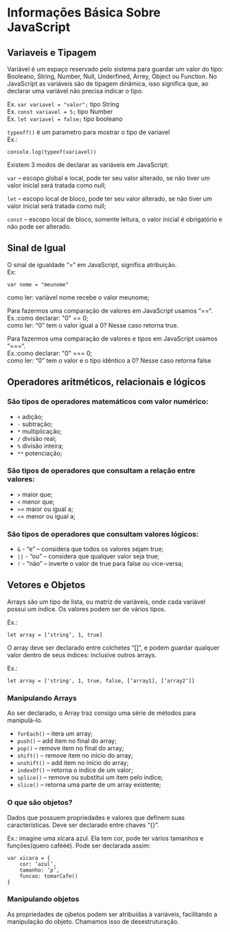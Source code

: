 # Informações Básica Sobre JavaScript

## Variaveis e Tipagem

Variável é um espaço reservado pelo sistema para guardar um valor do tipo: Booleano, String, Number, Null, Underfined, Arrey, Object ou Function.
No JavaScript as variáveis são de tipagem dinâmica, isso significa que, ao declarar uma variável não precisa indicar o tipo.

Ex. `var variavel = "valor";` tipo String<br>
Ex. `const variavel = 5;` tipo Number<br>
Ex. `let variavel = false;` tipo booleano<br>

`typeoff()` é um parametro para mostrar o tipo de variavel<br>
Ex.: 
```
console.log(typeof(variavel))
```

Existem 3 modos de declarar as variáveis em JavaScript:

`var` – escopo global e local, pode ter seu valor alterado, se não
tiver um valor inicial será tratada como null;

`let` – escopo local de bloco, pode ter seu valor alterado, se não
tiver um valor inicial será tratada como null;

`const` – escopo local de bloco, somente leitura, o valor inicial é
obrigatório e não pode ser alterado.

## Sinal de Igual

O sinal de igualdade “=“ em JavaScript, significa atribuição.<br>
Ex: 
```
var nome = "meunome"
```
como ler: variável nome recebe o valor meunome;

Para fazermos uma comparação de valores em JavaScript usamos
“==“.<br>
Ex.:como declarar: "0" == 0; <br>
como ler: “0” tem o valor igual a 0? Nesse caso retorna true.

Para fazermos uma comparação de valores e tipos em JavaScript
usamos “===“.<br>
Ex.:como declarar: "0" === 0; <br>
como ler: “0” tem o valor e o tipo idêntico a 0? Nesse caso retorna false

## Operadores aritméticos, relacionais e lógicos
### São tipos de operadores matemáticos com valor numérico:

* `+` adição;<br>
* `-` subtração;<br>
* `*` multiplicação;<br>
* `/` divisão real;<br>
* `%` divisão inteira;<br>
* `**` potenciação;<br>

### São tipos de operadores que consultam a relação entre valores:

* `>` maior que;<br>
* `<` menor que;<br>
* `>`= maior ou igual a;<br>
* `<`= menor ou igual a;<br>

### São tipos de operadores que consultam valores lógicos:

* `&` - “e” – considera que todos os valores sejam true;
* `||` - “ou” – considera que qualquer valor seja true;
* `!` - “não” – inverte o valor de true para false ou vice-versa;

## Vetores e Objetos
Arrays são um tipo de lista, ou matriz de variáveis, onde cada variável possui um índice. Os valores podem ser de vários tipos.

Ex.:
```
let array = [‘string’, 1, true]
```

O array deve ser declarado entre colchetes “[]”, e podem guardar qualquer valor dentro de seus índices: inclusive outros arrays.

Ex.:
```
let array = ['string', 1, true, false, [‘array1], [‘array2’]]
```

### Manipulando Arrays
Ao ser declarado, o Array traz consigo uma série de métodos para
manipulá-lo.

* `forEach()` – itera um array;
* `push()` – add item no final do array;
* `pop()` – remove item no final do array;
* `shift()` – remove item no início do array;
* `unshift()` – add item no início do array;
* `indexOf()` – retorna o índice de um valor;
* `splice()` – remove ou substitui um item pelo índice;
* `slice()` – retorna uma parte de um array existente;

### O que são objetos?
Dados que possuem propriedades e valores que definem suas características. Deve ser declarado entre chaves “{}”.

Ex.: imagine uma xícara azul. Ela tem cor, pode ter vários
tamanhos e funções(quero cafééé). Pode ser declarada assim:<br>

```
var xicara = {
    cor: ‘azul’,
    tamanho: ‘p’,
    funcao: tomarCafe()
}
```
### Manipulando objetos
As propriedades de ojbetos podem ser atribuídas à variáveis,
facilitando a manipulação do objeto. Chamamos isso de
desestruturação.